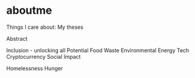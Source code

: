 # aboutme

Things I care about: My theses

Abstract

Inclusion - unlocking all Potential Food Waste
Environmental
Energy
Tech
Cryptocurrency
Social Impact

Homelessness
Hunger
